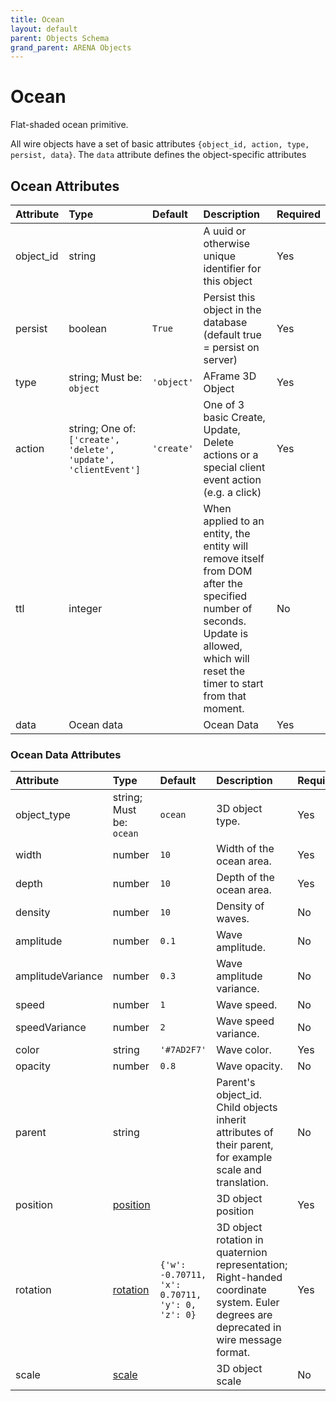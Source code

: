 ```yaml
---
title: Ocean
layout: default
parent: Objects Schema
grand_parent: ARENA Objects
---
```


<!--CAUTION: This file is autogenerated from https://github.com/arenaxr/arena-schemas. Changes made here may be overwritten.-->


Ocean
=====


Flat-shaded ocean primitive.

All wire objects have a set of basic attributes ```{object_id, action, type, persist, data}```. The ```data``` attribute defines the object-specific attributes

Ocean Attributes
-----------------

|Attribute|Type|Default|Description|Required|
| :--- | :--- | :--- | :--- | :--- |
|object_id|string||A uuid or otherwise unique identifier for this object|Yes|
|persist|boolean|```True```|Persist this object in the database (default true = persist on server)|Yes|
|type|string; Must be: ```object```|```'object'```|AFrame 3D Object|Yes|
|action|string; One of: ```['create', 'delete', 'update', 'clientEvent']```|```'create'```|One of 3 basic Create, Update, Delete actions or a special client event action (e.g. a click)|Yes|
|ttl|integer||When applied to an entity, the entity will remove itself from DOM after the specified number of seconds. Update is allowed, which will reset the timer to start from that moment.|No|
|data|Ocean data||Ocean Data|Yes|

### Ocean Data Attributes

|Attribute|Type|Default|Description|Required|
| :--- | :--- | :--- | :--- | :--- |
|object_type|string; Must be: ```ocean```|```ocean```|3D object type.|Yes|
|width|number|```10```|Width of the ocean area.|Yes|
|depth|number|```10```|Depth of the ocean area.|Yes|
|density|number|```10```|Density of waves.|No|
|amplitude|number|```0.1```|Wave amplitude.|No|
|amplitudeVariance|number|```0.3```|Wave amplitude variance.|No|
|speed|number|```1```|Wave speed.|No|
|speedVariance|number|```2```|Wave speed variance.|No|
|color|string|```'#7AD2F7'```|Wave color.|Yes|
|opacity|number|```0.8```|Wave opacity.|No|
|parent|string||Parent's object_id. Child objects inherit attributes of their parent, for example scale and translation.|No|
|position|[position](position)||3D object position|Yes|
|rotation|[rotation](rotation)|```{'w': -0.70711, 'x': 0.70711, 'y': 0, 'z': 0}```|3D object rotation in quaternion representation; Right-handed coordinate system. Euler degrees are deprecated in wire message format.|Yes|
|scale|[scale](scale)||3D object scale|No|
